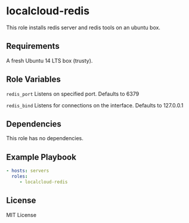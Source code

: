localcloud-redis
=========
This role installs redis server and redis tools on an ubuntu box.

Requirements
------------

A fresh Ubuntu 14 LTS box (trusty).

Role Variables
--------------

`redis_port` 
Listens on specified port. Defaults to 6379


`redis_bind`
Listens for connections on the interface. Defaults to 127.0.0.1


Dependencies
------------

This role has no dependencies.

Example Playbook
----------------

```yml
- hosts: servers
  roles:
     - localcloud-redis

```

License
-------

MIT License



